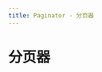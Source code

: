 ```yaml
---
title: Paginator - 分页器
---
```

# 分页器


<ClientOnly>
  <paginator-demos></paginator-demos>
</ClientOnly>